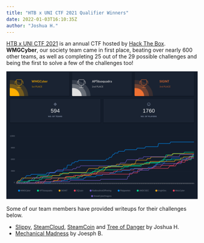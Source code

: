 ```yaml
---
title: "HTB x UNI CTF 2021 Qualifier Winners"
date: 2022-01-03T16:10:35Z
author: "Joshua H."
---
```


[HTB x UNI CTF 2021](https://www.hackthebox.com/universities/university-ctf-2021) is an annual CTF hosted by [Hack The Box](https://www.hackthebox.com/). **WMGCyber**, our society team came in first place, beating over nearly 600 other teams, as well as completing 25 out of the 29 possible challenges and being the first to solve a few of the challenges too!

![HTB CTF Leaderboard](leaderboard.png)

Some of our team members have provided writeups for their challenges below.

- [Slippy](https://techsupportjosh.com/posts/htb-uni-quals-slippy/), [SteamCloud](https://techsupportjosh.com/posts/htb-uni-quals-steamcloud/), [SteamCoin](https://techsupportjosh.com/posts/htb-uni-quals-steamcoin/) and [Tree of Danger](https://techsupportjosh.com/posts/htb-uni-quals-tree-of-danger/) by Joshua H.
- [Mechanical Madness](https://oshawk.uk/Writeups/Mechanical+Madness) by Joesph B.